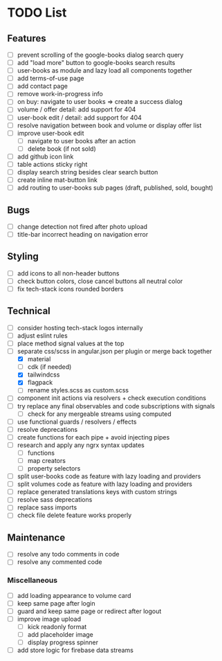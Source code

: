 # TODO List

## Features

- [ ] prevent scrolling of the google-books dialog search query
- [ ] add "load more" button to google-books search results
- [ ] user-books as module and lazy load all components together
- [ ] add terms-of-use page
- [ ] add contact page
- [ ] remove work-in-progress info
- [ ] on buy: navigate to user books => create a success dialog
- [ ] volume / offer detail: add support for 404
- [ ] user-book edit / detail: add support for 404
- [ ] resolve navigation between book and volume or display offer list
- [ ] improve user-book edit
  - [ ] navigate to user books after an action
  - [ ] delete book (if not sold)
- [ ] add github icon link
- [ ] table actions sticky right
- [ ] display search string besides clear search button
- [ ] create inline mat-button link
- [ ] add routing to user-books sub pages (draft, published, sold, bought)

## Bugs

- [ ] change detection not fired after photo upload
- [ ] title-bar incorrect heading on navigation error

## Styling

- [ ] add icons to all non-header buttons
- [ ] check button colors, close cancel buttons all neutral color
- [ ] fix tech-stack icons rounded borders

## Technical

- [ ] consider hosting tech-stack logos internally
- [ ] adjust eslint rules
- [ ] place method signal values at the top
- [ ] separate css/scss in angular.json per plugin or merge back together
  - [x] material
  - [ ] cdk (if needed)
  - [x] tailwindcss
  - [x] flagpack
  - [ ] rename styles.scss as custom.scss
- [ ] component init actions via resolvers + check execution conditions
- [ ] try replace any final observables and code subscriptions with signals
  - [ ] check for any mergeable streams using computed
- [ ] use functional guards / resolvers / effects
- [ ] resolve deprecations
- [ ] create functions for each pipe + avoid injecting pipes
- [ ] research and apply any ngrx syntax updates
  - [ ] functions
  - [ ] map creators
  - [ ] property selectors
- [ ] split user-books code as feature with lazy loading and providers
- [ ] split volumes code as feature with lazy loading and providers
- [ ] replace generated translations keys with custom strings
- [ ] resolve sass deprecations
- [ ] replace sass imports
- [ ] check file delete feature works properly

## Maintenance

- [ ] resolve any todo comments in code
- [ ] resolve any commented code

### Miscellaneous

- [ ] add loading appearance to volume card
- [ ] keep same page after login
- [ ] guard and keep same page or redirect after logout
- [ ] improve image upload
  - [ ] kick readonly format
  - [ ] add placeholder image
  - [ ] display progress spinner
- [ ] add store logic for firebase data streams
